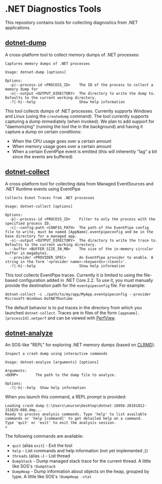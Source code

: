 # .NET Diagnostics Tools

This repository contains tools for collecting diagnostics from .NET applications.

## [dotnet-dump](src/dotnet-dump)

A cross-platform tool to collect memory dumps of .NET processes:

```
Captures memory dumps of .NET processes

Usage: dotnet-dump [options]

Options:
  -p|--process-id <PROCESS_ID>    The ID of the process to collect a memory dump for
  -o|--output <OUTPUT_DIRECTORY>  The directory to write the dump to. Defaults to the current working directory.
  -?|-h|--help                    Show help information
```

This tool collects dumps of .NET processes. Currently supports Windows and Linux (using the `createdump` command). The tool currently supports capturing a dump immediately (when invoked). We plan to add support for "daemonizing" (running the tool the in the background) and having it capture a dump on certain conditions:

* When the CPU usage goes over a certain amount
* When memory usage goes over a certain amount
* When a certain EventPipe event is emitted (this will inherently "lag" a bit since the events are buffered)

## [dotnet-collect](src/dotnet-collect)

A cross-platform tool for collecting data from Managed EventSources and .NET Runtime events using EventPipe

```
Collects Event Traces from .NET processes

Usage: dotnet-collect [options]

Options:
  -p|--process-id <PROCESS_ID>    Filter to only the process with the specified process ID.
  -c|--config-path <CONFIG_PATH>  The path of the EventPipe config file to write, must be named [AppName].eventpipeconfig and be in the base directory for a managed app.
  -o|--output <OUTPUT_DIRECTORY>  The directory to write the trace to. Defaults to the current working directory.
  --buffer <BUFFER_SIZE_IN_MB>    The size of the in-memory circular buffer in megabytes.
  --provider <PROVIDER_SPEC>      An EventPipe provider to enable. A string in the form '<provider name>:<keywords>:<level>'.
  -?|-h|--help                    Show help information
 ```

 This tool collects EventPipe traces. Currently it is limited to using the file-based configuration added in .NET Core 2.2. To use it, you must manually provide the destination path for the `eventpipeconfig` file. For example:
 
 ```
 dotnet-collect -c ./path/to/my/app/MyApp.eventpipeconfig --provider Microsoft-Windows-DotNETRuntime
 ```

 The default behavior is to put traces in the directory from which you launched `dotnet-collect`. Traces are in files of the form `[appname].[processId].netperf` and can be viewed with [PerfView](https://github.com/Microsoft/PerfView).

## [dotnet-analyze](src/dotnet-analyze)

An SOS-like "REPL" for exploring .NET memory dumps (based on [CLRMD](https://github.com/Microsoft/clrmd)).

```
Inspect a crash dump using interactive commands

Usage: dotnet-analyze [arguments] [options]

Arguments:
<DUMP>        The path to the dump file to analyze.

Options:
  -?|-h|--help  Show help information
```

When you launch this command, a REPL prompt is provided:

```
Loading crash dump C:\Users\anurse\Desktop\dotnet-18956-20181012-153829-088.dmp...
Ready to process analysis commands. Type 'help' to list available commands or 'help [command]' to get detailed help on a command.
Type 'quit' or 'exit' to exit the analysis session.
>
```

The following commands are available:
* `quit` (alias `exit`) - Exit the tool
* `help` - List commands and help information (not yet implemented ;))
* `threads` (alias `~`) - List thread
* `DumpStack` - Dump managed stack trace for the current thread. A little like SOS's `!DumpStack`
* `DumpHeap` - Dump information about objects on the heap, grouped by type. A little like SOS's `!DumpHeap -stat`